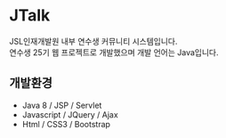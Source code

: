# JTalk  
JSL인재개발원 내부 연수생 커뮤니티 시스템입니다.  
연수생 25기 웹 프로젝트로 개발했으며 개발 언어는 Java입니다.

## 개발환경
- Java 8 / JSP / Servlet
- Javascript / JQuery / Ajax
- Html / CSS3 / Bootstrap

